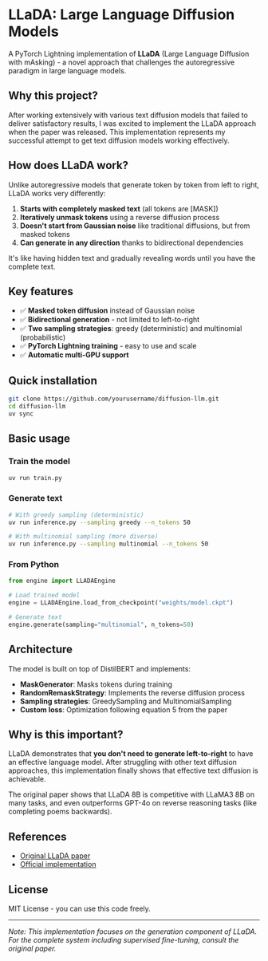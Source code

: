 # LLaDA: Large Language Diffusion Models

A PyTorch Lightning implementation of **LLaDA** (Large Language Diffusion with mAsking) - a novel approach that challenges the autoregressive paradigm in large language models.

## Why this project?

After working extensively with various text diffusion models that failed to deliver satisfactory results, I was excited to implement the LLaDA approach when the paper was released. This implementation represents my successful attempt to get text diffusion models working effectively.

## How does LLaDA work?

Unlike autoregressive models that generate token by token from left to right, LLaDA works very differently:

1. **Starts with completely masked text** (all tokens are [MASK])
2. **Iteratively unmask tokens** using a reverse diffusion process
3. **Doesn't start from Gaussian noise** like traditional diffusions, but from masked tokens
4. **Can generate in any direction** thanks to bidirectional dependencies

It's like having hidden text and gradually revealing words until you have the complete text.

## Key features

- ✅ **Masked token diffusion** instead of Gaussian noise
- ✅ **Bidirectional generation** - not limited to left-to-right
- ✅ **Two sampling strategies**: greedy (deterministic) and multinomial (probabilistic)
- ✅ **PyTorch Lightning training** - easy to use and scale
- ✅ **Automatic multi-GPU support**

## Quick installation

```bash
git clone https://github.com/yourusername/diffusion-llm.git
cd diffusion-llm
uv sync
```

## Basic usage

### Train the model
```bash
uv run train.py
```

### Generate text
```bash
# With greedy sampling (deterministic)
uv run inference.py --sampling greedy --n_tokens 50

# With multinomial sampling (more diverse)
uv run inference.py --sampling multinomial --n_tokens 50
```

### From Python
```python
from engine import LLADAEngine

# Load trained model
engine = LLADAEngine.load_from_checkpoint("weights/model.ckpt")

# Generate text
engine.generate(sampling="multinomial", n_tokens=50)
```

## Architecture

The model is built on top of DistilBERT and implements:

- **MaskGenerator**: Masks tokens during training
- **RandomRemaskStrategy**: Implements the reverse diffusion process
- **Sampling strategies**: GreedySampling and MultinomialSampling
- **Custom loss**: Optimization following equation 5 from the paper

## Why is this important?

LLaDA demonstrates that **you don't need to generate left-to-right** to have an effective language model. After struggling with other text diffusion approaches, this implementation finally shows that effective text diffusion is achievable.

The original paper shows that LLaDA 8B is competitive with LLaMA3 8B on many tasks, and even outperforms GPT-4o on reverse reasoning tasks (like completing poems backwards).

## References

- [Original LLaDA paper](https://arxiv.org/html/2502.09992v2)
- [Official implementation](https://ml-gsai.github.io/LLaDA-demo/)

## License

MIT License - you can use this code freely.

---

*Note: This implementation focuses on the generation component of LLaDA. For the complete system including supervised fine-tuning, consult the original paper.*